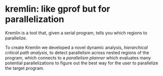 # kremlin: like gprof but for parallelization

 Kremlin is a tool that, given a serial program, tells you which regions to parallelize.

To create Kremlin we developed a novel dynamic analysis, _hierarchical critical path analysis_, to detect parallelism across nested regions of the program, which connects to a _parallelism planner_ which evaluates many potential parallelizations to figure out the best way for the user to parallelize the target program. 